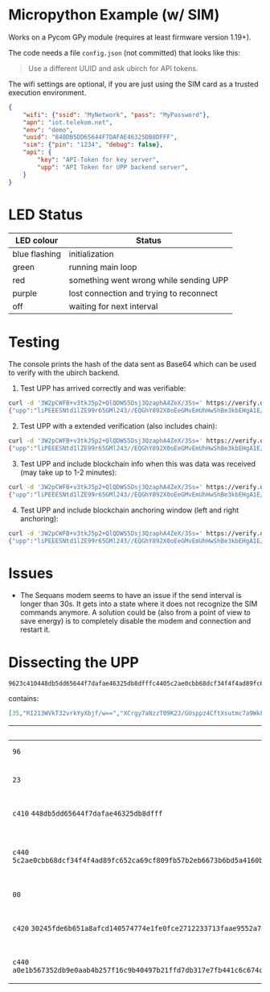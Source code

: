 # Micropython Example (w/ SIM)

Works on a Pycom GPy module (requires at least firmware version 1.19+).

The code needs a file `config.json` (not committed) that looks like this:

> Use a different UUID and ask ubirch for API tokens.

The wifi settings are optional, if you are just using the SIM card as a trusted execution environment.
```json
{
    "wifi": {"ssid": "MyNetwork", "pass": "MyPassword"},
    "apn": "iot.telekom.net",
    "env": "demo",
    "uuid": "848DB5DD65644F7DAFAE46325DB8DFFF",
    "sim": {"pin": "1234", "debug": false},
    "api": {
        "key": "API-Token for key server",
        "upp": "API Token for UPP backend server",
    }
}
```

# LED Status
| LED colour    | Status            |
| ------------- | ------------      |
| blue flashing | initialization    |
| green         | running main loop |
| red           | something went wrong while sending UPP |
| purple        | lost connection and trying to reconnect |
| off           | waiting for next interval |

# Testing

The console prints the hash of the data sent as Base64 which can be used to verify with the ubirch backend.

1. Test UPP has arrived correctly and was verifiable:
```bash
curl -d '3W2pCWFB+v3tkJ5p2+QlQDWS5Dsj3QzaphA4ZeX/3Ss=' https://verify.demo.ubirch.com/api/upp
{"upp":"liPEEESNtd1lZE99r65GMl243//EQGhY892X0oEeGMvEmUhHwShBe3kbEHgA1E/+38+nLhhtt8DqfXVzQcpPkkUXWRn293RcwDoTuAlLEoonExMmnYcAxCDdbakJYUH6/e2Qnmnb5CVANZLkOyPdDNqmEDhl5f/dK8RAr56JvcayQvTMPX2sM4p4If2uzC7HL0VGTVE0jHl/3Q2qkscyFfvYfdHbUn2RFY+aheCqlXVlSQ98H0KCgJmqkQ==","prev":null,"anchors":null}
```
2. Test UPP with a extended verification (also includes chain):
```bash
curl -d '3W2pCWFB+v3tkJ5p2+QlQDWS5Dsj3QzaphA4ZeX/3Ss=' https://verify.demo.ubirch.com/api/upp/verify
{"upp":"liPEEESNtd1lZE99r65GMl243//EQGhY892X0oEeGMvEmUhHwShBe3kbEHgA1E/+38+nLhhtt8DqfXVzQcpPkkUXWRn293RcwDoTuAlLEoonExMmnYcAxCDdbakJYUH6/e2Qnmnb5CVANZLkOyPdDNqmEDhl5f/dK8RAr56JvcayQvTMPX2sM4p4If2uzC7HL0VGTVE0jHl/3Q2qkscyFfvYfdHbUn2RFY+aheCqlXVlSQ98H0KCgJmqkQ==","prev":"liPEEESNtd1lZE99r65GMl243//EQNCpfVGMZLzmX4lu9rVxwIUTzqKEiCU257SUtpZa0dRGtuuFyn1xuXmpSawbKxoEXbVQOCgGDFk1Tp3ShMF2gFUAxCBRW/4r/YTyLHa/VuaGWyKQ8LMA8B3NrTnWv5r8qS7Y5cRAaFjz3ZfSgR4Yy8SZSEfBKEF7eRsQeADUT/7fz6cuGG23wOp9dXNByk+SRRdZGfb3dFzAOhO4CUsSiicTEyadhw==","anchors":null}
```
3. Test UPP and include blockchain info when this was data was received (may take up to 1-2 minutes):
```bash
curl -d '3W2pCWFB+v3tkJ5p2+QlQDWS5Dsj3QzaphA4ZeX/3Ss=' https://verify.demo.ubirch.com/api/upp/verify/anchors
{"upp":"liPEEESNtd1lZE99r65GMl243//EQGhY892X0oEeGMvEmUhHwShBe3kbEHgA1E/+38+nLhhtt8DqfXVzQcpPkkUXWRn293RcwDoTuAlLEoonExMmnYcAxCDdbakJYUH6/e2Qnmnb5CVANZLkOyPdDNqmEDhl5f/dK8RAr56JvcayQvTMPX2sM4p4If2uzC7HL0VGTVE0jHl/3Q2qkscyFfvYfdHbUn2RFY+aheCqlXVlSQ98H0KCgJmqkQ==","prev":"liPEEESNtd1lZE99r65GMl243//EQNCpfVGMZLzmX4lu9rVxwIUTzqKEiCU257SUtpZa0dRGtuuFyn1xuXmpSawbKxoEXbVQOCgGDFk1Tp3ShMF2gFUAxCBRW/4r/YTyLHa/VuaGWyKQ8LMA8B3NrTnWv5r8qS7Y5cRAaFjz3ZfSgR4Yy8SZSEfBKEF7eRsQeADUT/7fz6cuGG23wOp9dXNByk+SRRdZGfb3dFzAOhO4CUsSiicTEyadhw==","anchors":[{"label":"PUBLIC_CHAIN","properties":{"timestamp":"2019-12-11T10:22:55.994Z","hash":"IPWOQKNWOGX9FLTGMXUSYNDTPKRCTPVMVLOPLINAHYVHAIHEBXHYYDBCZZZWMPDVKGGC9JYSD9VU99999","public_chain":"IOTA_TESTNET_IOTA_TESTNET_NETWORK","prev_hash":"a62acde68924c11d81838185b67801d71ebb1eb0bf9e6ab8e037ab9b57938ea1f67921a25f1204872fdbb557d407a5ea5d0551745c56b881e32eef7bfc034451","type":"PUBLIC_CHAIN"}},{"label":"PUBLIC_CHAIN","properties":{"timestamp":"2019-12-11T10:23:07.442Z","hash":"db57b19d67e11ac2668ff7b43a1a6c5da350c4848fac46feef5834d3dea3f4b3","public_chain":"ETHEREUM_TESTNET_RINKEBY_TESTNET_NETWORK","prev_hash":"a62acde68924c11d81838185b67801d71ebb1eb0bf9e6ab8e037ab9b57938ea1f67921a25f1204872fdbb557d407a5ea5d0551745c56b881e32eef7bfc034451","type":"PUBLIC_CHAIN"}}]}
```
4. Test UPP and include blockchain anchoring window (left and right anchoring):
```bash
curl -d '3W2pCWFB+v3tkJ5p2+QlQDWS5Dsj3QzaphA4ZeX/3Ss=' https://verify.demo.ubirch.com/api/upp/verify/record
{"upp":"liPEEESNtd1lZE99r65GMl243//EQGhY892X0oEeGMvEmUhHwShBe3kbEHgA1E/+38+nLhhtt8DqfXVzQcpPkkUXWRn293RcwDoTuAlLEoonExMmnYcAxCDdbakJYUH6/e2Qnmnb5CVANZLkOyPdDNqmEDhl5f/dK8RAr56JvcayQvTMPX2sM4p4If2uzC7HL0VGTVE0jHl/3Q2qkscyFfvYfdHbUn2RFY+aheCqlXVlSQ98H0KCgJmqkQ==","prev":"liPEEESNtd1lZE99r65GMl243//EQNCpfVGMZLzmX4lu9rVxwIUTzqKEiCU257SUtpZa0dRGtuuFyn1xuXmpSawbKxoEXbVQOCgGDFk1Tp3ShMF2gFUAxCBRW/4r/YTyLHa/VuaGWyKQ8LMA8B3NrTnWv5r8qS7Y5cRAaFjz3ZfSgR4Yy8SZSEfBKEF7eRsQeADUT/7fz6cuGG23wOp9dXNByk+SRRdZGfb3dFzAOhO4CUsSiicTEyadhw==","anchors":{"upper_blockchains":[{"label":"PUBLIC_CHAIN","properties":{"timestamp":"2019-12-11T10:22:55.994Z","hash":"IPWOQKNWOGX9FLTGMXUSYNDTPKRCTPVMVLOPLINAHYVHAIHEBXHYYDBCZZZWMPDVKGGC9JYSD9VU99999","public_chain":"IOTA_TESTNET_IOTA_TESTNET_NETWORK","prev_hash":"a62acde68924c11d81838185b67801d71ebb1eb0bf9e6ab8e037ab9b57938ea1f67921a25f1204872fdbb557d407a5ea5d0551745c56b881e32eef7bfc034451","type":"PUBLIC_CHAIN"}},{"label":"PUBLIC_CHAIN","properties":{"timestamp":"2019-12-11T10:23:07.442Z","hash":"db57b19d67e11ac2668ff7b43a1a6c5da350c4848fac46feef5834d3dea3f4b3","public_chain":"ETHEREUM_TESTNET_RINKEBY_TESTNET_NETWORK","prev_hash":"a62acde68924c11d81838185b67801d71ebb1eb0bf9e6ab8e037ab9b57938ea1f67921a25f1204872fdbb557d407a5ea5d0551745c56b881e32eef7bfc034451","type":"PUBLIC_CHAIN"}}],"lower_blockchains":[{"label":"PUBLIC_CHAIN","properties":{"timestamp":"2019-12-11T10:22:07.440Z","hash":"f13b22446256628282fb9cfcb2d163c1dc2e24c1b6f573250279644a7ced1590","public_chain":"ETHEREUM_TESTNET_RINKEBY_TESTNET_NETWORK","prev_hash":"8d532551a50d47c756787651ae1fc04fb19acaef41939294682b8b049bdce1ff89bded8b4dd1685fe66764459ecc7e927bd7d8be7528eb0354cd6d5eb50a15c3","type":"PUBLIC_CHAIN"}},{"label":"PUBLIC_CHAIN","properties":{"timestamp":"2019-12-11T10:21:48.781Z","hash":"9RISCWMJPMAOWXBSUBHIQBMKOHWEVJDDVQA9BHTGZOKU9MWISUTBVQHSAVV9RSIUAZDFCDMYCPYBZ9999","public_chain":"IOTA_TESTNET_IOTA_TESTNET_NETWORK","prev_hash":"8d532551a50d47c756787651ae1fc04fb19acaef41939294682b8b049bdce1ff89bded8b4dd1685fe66764459ecc7e927bd7d8be7528eb0354cd6d5eb50a15c3","type":"PUBLIC_CHAIN"}}]}}
```

# Issues

- The Sequans modem seems to have an issue if the send interval is longer than 30s. It gets into a state
  where it does not recognize the SIM commands anymore. A solution could be (also from a point of view to
  save energy) is to completely disable the modem and connection and restart it.


# Dissecting the UPP

```
9623c410448db5dd65644f7dafae46325db8dfffc4405c2ae0cbb68dcf34f4f4ad89fc652ca69cf809fb57b2eb6673b6bd5a4160b69ce5ce5703c9da73bcb40f53950f82ff3806f6acf995dd89390f946caa698611fb00c42030245fde6b651a8afcd140574774e1fe0fce2712233713faae9552a733404d9fc440a0e1b567352db9e0aab4b257f16c9b40497b21ffd7db317e7fb441c6c674c93299763fabdf66d5083a644500b26af1480725eda76c2fd224b4bb9f69a081c66f
```

contains:

```json
[35,"RI213WVkT32vrkYyXbjf/w==","XCrgy7aNzzT09K2J/GUsppz4CftXsutmc7a9WkFgtpzlzlcDydpzvLQPU5UPgv84Bvas+ZXdiTkPlGyqaYYR+w==",0,"MCRf3mtlGor80UBXR3Th/g/OJxIjNxP6rpVSpzNATZ8=","oOG1ZzUtueCqtLJX8WybQEl7If/X2zF+f7RBxsZ0yTKZdj+r32bVCDpkRQCyavFIByXtp2wv0iS0u59poIHGbw=="] 
```

| Data | Comment |
| -----| ------- |
| `96` | 6 byte array
| `23` | version numnber (0x23)
| `c410` `448db5dd65644f7dafae46325db8dfff` | UUID (16 byte array)
| `c440` `5c2ae0cbb68dcf34f4f4ad89fc652ca69cf809fb57b2eb6673b6bd5a4160b69ce5ce5703c9da73bcb40f53950f82ff3806f6acf995dd89390f946caa698611fb` | chain (prev signature, 64 byte array)
| `00` | payload type 
| `c420` `30245fde6b651a8afcd140574774e1fe0fce2712233713faae9552a733404d9f` | hash (SHA256, 32 byte array)
| `c440` `a0e1b567352db9e0aab4b257f16c9b40497b21ffd7db317e7fb441c6c674c93299763fabdf66d5083a644500b26af1480725eda76c2fd224b4bb9f69a081c66f` | signature (64 byte array)